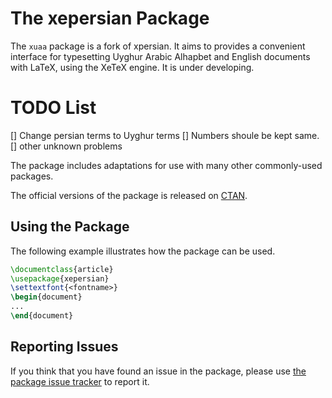 # The xepersian Package
The `xuaa` package is a fork of xpersian. It aims to provides a convenient interface for typesetting 
Uyghur Arabic Alhapbet and English documents with LaTeX, using the XeTeX engine. It is under developing.

# TODO List
[] Change persian terms to Uyghur terms
[] Numbers shoule be kept same.
[] other unknown problems

The package includes adaptations for use with many other commonly-used 
packages.

The official versions of the package is released on [CTAN](https://ctan.org/pkg/xepersian).

## Using the Package
The following example illustrates how the package can be used.
````tex
\documentclass{article}
\usepackage{xepersian}
\settextfont{<fontname>}
\begin{document}
...
\end{document}
````

## Reporting Issues
If you think that you have found an issue in the package, please use 
[the package issue tracker](https://github.com/persiantex/xuaa/issues) 
to report it.
